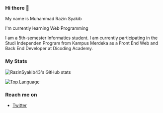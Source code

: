 ### Hi there 👋

My name is Muhammad Razin Syakib

I'm currently learning Web Programming

I am a 5th-semester Informatics student. I am currently participating in the Studi Independen Program from Kampus Merdeka as a Front End Web and Back End Developer at Dicoding Academy.

### My Stats
![RazinSyakib43's GitHub stats](https://github-readme-stats.vercel.app/api?username=razinsyakib43&show_icons=true&theme=radical)

[![Top Language](https://github-readme-stats.vercel.app/api/top-langs/?username=razinsyakib43&layout=compact)](https://github.com/razinsyakib43/github-readme-stats)

### Reach me on
- <a href="https://twitter.com/iamzeen43">Twitter</a>
